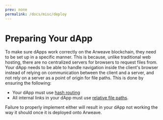 ```yaml
---
prev: none
permalink: /docs/misc/deploy
---
```


# Preparing Your dApp

To make sure dApps work correctly on the Arweave blockchain, they need to be set up in a specific manner. This is because, unlike traditional web hosting, there are no centralized servers for browsers to request files from. Your dApp needs to be able to handle navigation inside the client's browser instead of relying on communication between the client and a server, and not rely on a server as a point of origin for file paths. This is done by ensuring the following:

- Your dApp must use [hash routing](routing.md) 
- All internal links in your dApp must use [relative file paths](paths.md).

Failure to properly implement either will result in your dApp not working the way it should once it is deployed onto Arweave.
